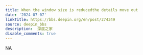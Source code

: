 ```yaml
---
title: When the window size is reducedthe details move out
date: '2024-07-07'
linkTitle: https://bbs.deepin.org/en/post/274349
source: deepin_bbs
description:  深度之家 
disable_comments: true
---
```

NA
